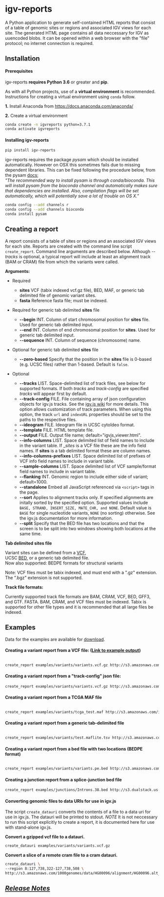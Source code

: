 # igv-reports

A Python application to generate self-contained HTML reports that consist of a table of genomic sites or regions and associated IGV views for each site.
The generated HTML page contains all data neccessary for IGV as uuencoded blobs. It can be opened within a web browser with the "file" protocol; no internet connection is required. 


## Installation

#### Prerequisites

igv-reports __requires Python 3.6__ or greater and __pip__.  

As with all Python projects, use of a __virtual environment__ is recommended.
Instructions for creating a virtual environment using ```conda``` follow.

__1.__ Install Anaconda from https://docs.anaconda.com/anaconda/

__2.__ Create a virtual environment

```bash
conda create -n igvreports python=3.7.1
conda activate igvreports
```

#### Installing igv-reports

```bash
pip install igv-reports
```

igv-reports requires the package _pysam_ which should be installed automatically.  However on OSX this sometimes 
fails due to missing dependent libraries.  This can be fixed following the procedure below, from the pysam 
[docs](https://pysam.readthedocs.io/en/latest/installation.html#installation);  
_"The recommended way to install pysam is through conda/bioconda. 
This will install pysam from the bioconda channel and automatically makes sure that dependencies are installed. 
Also, compilation flags will be set automatically, which will potentially save a lot of trouble on OS X."_

```bash
conda config --add channels r
conda config --add channels bioconda
conda install pysam
```

## Creating a report

A report consists of a table of sites or regions and an associated IGV views for each site.  Reports are created with 
the command line script ```create_report```.  Command line arguments are described below.
Although _--tracks_ is optional, a typical report will include at least an alignment track
(BAM or CRAM) file from which the variants were called.  

**Arguments:**
* Required
    * __sites__    VCF (tabix indexed vcf.gz file), BED, MAF, or generic tab delimited file of genomic variant sites.
    * __fasta__   Reference fasta file; must be indexed.
    
* Required for generic tab delimited __sites__ file
    * __--begin__ INT.   Column of start chromosomal position for __sites__ file.  Used for generic tab delimited input.
    * __--end__ INT.  Column of end chromosomal position for __sites__.  Used for generic tab delimited input.
    * __--sequence__ INT.   Column of sequence (chromosome) name.
    
* Optional for generic tab delimited __sites__ file
    * __--zero-based__  Specify that the position in the __sites__ file is 0-based (e.g. UCSC files) rather than 1-based.  Default is ```false```.

* Optional
    * __--tracks__ LIST.  Space-delimited list of track files, see below for supported formats.  If both *tracks* and *track-config* are specified *tracks* will appear first by default.
    * __--track-config__  FILE.  File containing array of json configuration objects for igv.js tracks.  See the [igv.js wiki](https://github.com/igvteam/igv.js/wiki/Tracks-2.0) for more details.  This option allows customization of track parameters.  When using this option, the track ```url``` and ```indexURL``` properties should be set to the paths to the respective files.
    * __--ideogram__ FILE. Ideogram file in UCSC cytoIdeo format.
    * __--template__ FILE. HTML template file.
    * __--output__ FILE. Output file name; default="igvjs_viewer.html".
    * __--info-columns__ LIST. Space delimited list of field names to include in the variant table.  If __sites_ is a VCF file these are the info field names.  If __sites__ is a tab delimited format these are column names.
    * __--info-columns-prefixes__ LIST. Space delimited list of prefixes of VCF info field names to include in variant table.
    * __--sample-columns__ LIST. Space delimited list of VCF sample/format field names to include in variant table.
    * __--flanking__ INT. Genomic region to include either side of variant; default=1000.
    * __--standalone__ Embed all JavaScript referenced via ```<script>``` tags in the page.
    * __--sort__ Applies to alignment tracks only.  If specified alignments are initally sorted by the specified option. Supported values include  ```BASE, STRAND, INSERT_SIZE, MATE_CHR, and NONE```. Default value is ```BASE``` for single nucleotide variants, ```NONE``` (no sorting) otherwise.  See the igv.js documentation for more information.
    * __--split__  Specify that the BED file has two locations and that the screen is to be split into two windows showing both locations at the same time.
    
**Tab delimited __sites__ file**

Variant sites can be defined from a [VCF](https://samtools.github.io/hts-specs/VCFv4.2.pdf),  
UCSC [BED](https://genome.ucsc.edu/FAQ/FAQformat.html#format1), or a generic tab delimited file.   
Now also supported: BEDPE formats for structural variants

Note: VCF files must be tabix indexed, and must end with a ".gz" extension.  The ".bgz" extension is not supported.

**Track file formats:**

Currently supported track file formats are BAM, CRAM, VCF, BED, GFF3, and GTF.  FASTA. BAM, CRAM, and VCF  files must 
be indexed.  Tabix is supported for other file types and it is recommended that all large files be indexed.   

## Examples

Data for the examples are available for [download](https://s3.amazonaws.com/igv.org.test/reports/examples.zip).

#### Creating a variant report from a VCF file: \([Link to example output](examples/results/example1.html)\)

```bash

create_report examples/variants/variants.vcf.gz http://s3.amazonaws.com/igv.broadinstitute.org/genomes/seq/hg38/hg38.fa --ideogram examples/variants/cytoBandIdeo.txt --flanking 1000 --info-columns GENE TISSUE TUMOR COSMIC_ID GENE SOMATIC --tracks examples/variants/variants.vcf.gz examples/variants/recalibrated.bam examples/variants/refGene.sort.bed.gz --output example1.html

```

#### Creating a variant report from a "track-config" json file:

``` bash
create_report examples/variants/variants.vcf.gz http://s3.amazonaws.com/igv.broadinstitute.org/genomes/seq/hg38/hg38.fa --ideogram examples/variants/cytoBandIdeo.txt --flanking 1000 --info-columns GENE TISSUE TUMOR COSMIC_ID GENE SOMATIC --track-config examples/variants/trackConfigs.json --output example_config.html
```


#### Creating a variant report from a TCGA MAF file

```bash

create_report examples/variants/tcga_test.maf http://s3.amazonaws.com/igv.broadinstitute.org/genomes/seq/hg19/hg19.fasta --ideogram examples/variants/cytoBandIdeo.txt --flanking 1000 --info-columns Chromosome Start_position End_position Variant_Classification Variant_Type Reference_Allele Tumor_Seq_Allele1 Tumor_Seq_Allele2 dbSNP_RS --tracks  examples/variants/refGene.sort.bed.gz --output example_maf.html

```

#### Creating a variant report from a generic tab-delimited file

```bash

create_report examples/variants/test.maflite.tsv http://s3.amazonaws.com/igv.broadinstitute.org/genomes/seq/hg19/hg19.fasta --ideogram examples/variants/cytoBandIdeo.txt --flanking 1000 --sequence 1 --begin 2 --end 3 --info-columns chr start end ref_allele alt_allele --tracks examples/variants/refGene.sort.bed.gz --output example_tab.html

```
#### Creating a variant report from a bed file with two locations (BEDPE format)

```bash

create_report examples/variants/variants.pe.bed http://s3.amazonaws.com/igv.broadinstitute.org/genomes/seq/hg38/hg38.fa --ideogram examples/variants/cytoBandIdeo.txt --flanking 1000 --split --tracks examples/variants/variants.vcf.gz examples/variants/recalibrated.bam examples/variants/refGene.sort.bed.gz --output example_bedpe.html

```

#### Creating a junction report from a splice-junction bed file

```bash
create_report examples/junctions/Introns.38.bed http://s3.dualstack.us-east-1.amazonaws.com/igv.broadinstitute.org/genomes/seq/hg38/hg38.fa --type junction --ideogram examples/junctions/cytoBandIdeo.txt --output junctions.html --track-config examples/junctions/tracks.json --info-columns TCGA GTEx variant_name --title "Sample A"
```

#### Converting genomic files to data URIs for use in igv.js 

The script ```create_datauri``` converts the contents of a file to a data uri for use in igv.js.   The datauri will be
printed to stdout.  *NOTE* It is not neccessary to run this script explicitly to create a report, it is documented here
for use with stand-alone igv.js.   



**Convert a gzipped vcf file to a datauri.**

```bash
create_datauri examples/variants/variants.vcf.gz

```

**Convert a slice of a remote cram file to a cram datauri.**

```bash
create_datauri \
--region 8:127,738,322-127,738,508 \
http://s3.amazonaws.com/1000genomes/data/HG00096/alignment/HG00096.alt_bwamem_GRCh38DH.20150718.GBR.low_coverage.cram 
```



## [_Release Notes_](https://github.com/igvteam/igv-reports/releases)
